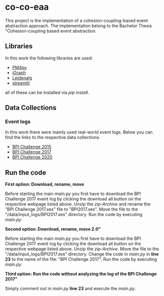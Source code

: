 # co-co-eaa
This project is the implementation of a cohesion-coupling-based event abstraction approach. The implementation belong to the Bachelor Thesis "Cohesion-coupling based event abstraction.

## Libraries
In this work the following libraries are used:
  * [PM4py](https://pm4py.fit.fraunhofer.de)
  * [iGraph](https://igraph.org/python/)
  * [Leidenalg](https://leidenalg.readthedocs.io/en/stable/)
  * [streamlit](https://www.streamlit.io)

all of these can be installed via _pip install_.

## Data Collections

### Event logs
In this work there were mainly used real-world event logs. Below you can find the links to the respective data collections.
  * [BPI Challenge 2015](https://data.4tu.nl/search?q=:keyword:%20%22BPI%20Challenge%202015%22)
  * [BPI Challenge 2017](https://data.4tu.nl/articles/dataset/BPI_Challenge_2017/12696884)
  * [BPI Challenge 2020](https://data.4tu.nl/search?q=:keyword:%20%22Collection%3A%20BPI%20Challenge%202020%22)

## Run the code
**First option: Download, rename, move**

Before starting the main _main.py_ you first have to download the BPI Challenge 2017 event log by clicking the download all button on the respective webpage listed above. Unzip the _zip-Archive_ and rename the "BPI Challenge 2017.xes" file to "BPI2017.xes". Move the file to the "/data/input_logs/BPI2017.xes" directory.
Run the code by executing _main.py_.

**Second option: Download, rename, move 2.0"**

Before starting the main _main.py_ you first have to download the BPI Challenge 2017 event log by clicking the download all button on the respective webpage listed above. Unzip the _zip-Archive_. Move the file to the "/data/input_logs/BPI2017.xes" directory. Change the code in _main.py_ in **line 23** to the name of the file: "BPI Challenge 2017".
Run the code by executing _main.py_.

**Third option: Run the code without analyzing the log of the BPI Challenge 2017"**

Simply comment out in _main.py_ **line 23** and execute the _main.py_.
